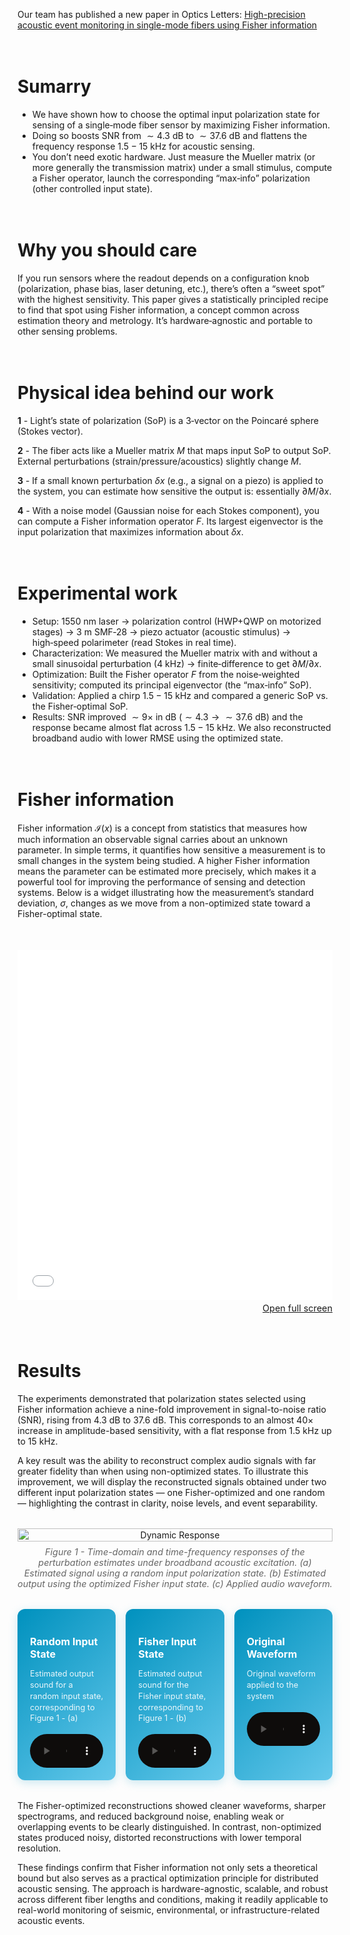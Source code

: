 Our team has published a new paper in Optics Letters: [High-precision acoustic event monitoring in single-mode fibers using Fisher information](https://doi.org/10.1364/OL.570619)

<div style="height: 20px;"></div>

# Sumarry

 - We have shown how to choose the optimal input polarization state for sensing of a single‑mode fiber sensor by maximizing Fisher information.
 - Doing so boosts SNR from $\sim4.3$ dB to $\sim37.6$ dB and flattens the frequency response $1.5-15$ kHz for acoustic sensing.
 - You don’t need exotic hardware. Just measure the Mueller matrix (or more generally the transmission matrix) under a small stimulus, compute a Fisher operator, launch the corresponding “max‑info” polarization (other controlled input state).

<div style="height: 20px;"></div>

# Why you should care

If you run sensors where the readout depends on a configuration knob (polarization, phase bias, laser detuning, etc.), there’s often a “sweet spot” with the highest sensitivity. This paper gives a statistically principled recipe to find that spot using Fisher information, a concept common across estimation theory and metrology. It’s hardware‑agnostic and portable to other sensing problems.

<div style="height: 20px;"></div>

# Physical idea behind our work

 **1** - Light’s state of polarization (SoP) is a 3‑vector on the Poincaré sphere (Stokes vector).

 **2** - The fiber acts like a Mueller matrix $M$ that maps input SoP to output SoP. External perturbations (strain/pressure/acoustics) slightly change $M$.

 **3** - If a small known perturbation $\delta x$ (e.g., a signal on a piezo) is applied to the system, you can estimate how sensitive the output is: essentially $\partial M/\partial x$.

 **4** - With a noise model (Gaussian noise for each Stokes component), you can compute a Fisher information operator $F$. Its largest eigenvector is the input polarization that maximizes information about $\delta x$.

<div style="height: 20px;"></div>

# Experimental work

 - Setup: 1550 nm laser $\rightarrow$ polarization control (HWP+QWP on motorized stages) $\rightarrow$ $3$ m SMF‑28 $\rightarrow$ piezo actuator (acoustic stimulus) $\rightarrow$ high‑speed polarimeter (read Stokes in real time).
 - Characterization: We measured the Mueller matrix with and without a small sinusoidal perturbation ($4$ kHz) $\rightarrow$ finite‑difference to get $\partial M/\partial x$.
 - Optimization: Built the Fisher operator $F$ from the noise‑weighted sensitivity; computed its principal eigenvector (the “max‑info” SoP).
 - Validation: Applied a chirp $1.5-15$ kHz and compared a generic SoP vs. the Fisher‑optimal SoP.
 - Results: SNR improved $\sim9×$ in dB ($\sim4.3 \rightarrow \sim37.6$ dB) and the response became almost flat across $1.5-15$ kHz. We also reconstructed broadband audio with lower RMSE using the optimized state.

<div style="height: 20px;"></div>


# Fisher information

Fisher information  $\mathcal{I}(x)$ is a concept from statistics that measures how much information an observable signal carries about an unknown parameter. In simple terms, it quantifies how sensitive a measurement is to small changes in the system being studied. A higher Fisher information means the parameter can be estimated more precisely, which makes it a powerful tool for improving the performance of sensing and detection systems. Below is a widget illustrating how the measurement’s standard deviation, $\sigma$, changes as we move from a non-optimized state toward a Fisher-optimal state.

<div style="height: 20px;"></div>

<div style="width:100%;max-width:1000px;margin:1rem auto;">
  <iframe
    src="./fisher_hist_widget.html"
    title="Estimator histogram vs alignment"
    loading="lazy"
    style="width:100%; height:560px; border:0; overflow:hidden; display:block;"
    referrerpolicy="no-referrer"
    allowfullscreen
  ></iframe>
  <p style="margin:0.25rem 0 0; font-size:0.9rem; text-align:right;">
    <a href="../../posts/post_2025_09_30/fisher_hist_widget.html" target="_blank" rel="noopener">Open full screen</a>
  </p>
</div>

<div style="height: 20px;"></div>

# Results

The experiments demonstrated that polarization states selected using Fisher information achieve a nine-fold improvement in signal-to-noise ratio (SNR), rising from $4.3$ dB to $37.6$ dB. This corresponds to an almost $40\times$ increase in amplitude-based sensitivity, with a flat response from 1.5 kHz up to 15 kHz.

A key result was the ability to reconstruct complex audio signals with far greater fidelity than when using non-optimized states. To illustrate this improvement, we will display the reconstructed signals obtained under two different input polarization states — one Fisher-optimized and one random — highlighting the contrast in clarity, noise levels, and event separability.

<figure style="display: flex; flex-direction: column; align-items: center; margin: 2rem auto; text-align: center;">
  <img src="../../posts/post_2025_09_30/dynamic_response_withColorbar.png" alt="Dynamic Response" width="100%">
  <figcaption style="font-style: italic; font-size: 0.9rem; color: #666; margin-top: 0.5rem;">Figure 1 - Time-domain and time-frequency responses of the perturbation estimates under broadband acoustic excitation. (a) Estimated signal using a random input polarization state. (b) Estimated output using the optimized Fisher input state. (c) Applied audio waveform.</figcaption>
</figure>


<style>
.audio-cards-container {
  display: grid;
  grid-template-columns: repeat(3, 1fr);
  gap: 1rem;
  margin: 2rem 0;
}

.audio-card {
  background: linear-gradient(135deg, #0091BE, #64C8EB);
  padding: 1.5rem;
  border-radius: 12px;
  box-shadow: 0 4px 15px rgba(0,145,190,0.2);
  transition: transform 0.3s ease;
  min-width: 0; /* Prevents grid blowout */
}

.audio-card:hover {
  transform: translateY(-5px);
  box-shadow: 0 6px 20px rgba(0,145,190,0.3);
}

.audio-card h4 {
  color: white;
  margin-bottom: 0.5rem;
  font-size: 1.1rem;
}

.audio-card p {
  color: rgba(255,255,255,0.9);
  margin-bottom: 1rem;
  font-size: 0.85rem;
  line-height: 1.4;
  min-height: 2.5rem;
}

.audio-card audio {
  width: 100%;
  filter: invert(1);
  outline: none;
}

/* Large tablets and small desktops */
@media (max-width: 1200px) {
  .audio-cards-container {
    grid-template-columns: repeat(3, 1fr);
  }
  
  .audio-card {
    padding: 1.25rem;
  }
  
  .audio-card h4 {
    font-size: 1rem;
  }
  
  .audio-card p {
    font-size: 0.8rem;
  }
}

/* Tablet view (2 columns) */
@media (max-width: 768px) {
  .audio-cards-container {
    grid-template-columns: repeat(2, 1fr);
  }
  
  .audio-card {
    padding: 1.25rem;
  }
}

/* Mobile view (1 column) */
@media (max-width: 576px) {
  .audio-cards-container {
    grid-template-columns: 1fr;
    gap: 0.75rem;
  }
  
  .audio-card {
    padding: 1.25rem;
  }
  
  .audio-card h4 {
    font-size: 1rem;
  }
  
  .audio-card p {
    font-size: 0.8rem;
    min-height: auto;
  }
}
</style>

<div class="audio-cards-container">
  <!-- Audio Card 1 -->
  <div class="audio-card">
    <h4>Random Input State</h4>
    <p>Estimated output sound for a random input state, corresponding to Figure 1 - (a)</p>
    <audio controls preload="metadata">
      <source src="../../posts/post_2025_09_30/otherstate.wav" type="audio/wav">
      Your browser does not support the audio element.
    </audio>
  </div>

  <!-- Audio Card 2 -->
  <div class="audio-card">
    <h4>Fisher Input State</h4>
    <p>Estimated output sound for the Fisher input state, corresponding to Figure 1 - (b)</p>
    <audio controls preload="metadata">
      <source src="../../posts/post_2025_09_30/fisher_state.wav" type="audio/wav">
      Your browser does not support the audio element.
    </audio>
  </div>

  <!-- Audio Card 3 -->
  <div class="audio-card">
    <h4>Original Waveform</h4>
    <p>Original waveform applied to the system</p>
    <audio controls preload="metadata">
      <source src="../../posts/post_2025_09_30/original_signal.wav" type="audio/wav">
      Your browser does not support the audio element.
    </audio>
  </div>
</div>


The Fisher-optimized reconstructions showed cleaner waveforms, sharper spectrograms, and reduced background noise, enabling weak or overlapping events to be clearly distinguished. In contrast, non-optimized states produced noisy, distorted reconstructions with lower temporal resolution.

These findings confirm that Fisher information not only sets a theoretical bound but also serves as a practical optimization principle for distributed acoustic sensing. The approach is hardware-agnostic, scalable, and robust across different fiber lengths and conditions, making it readily applicable to real-world monitoring of seismic, environmental, or infrastructure-related acoustic events.